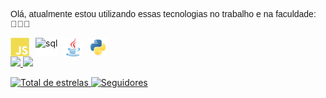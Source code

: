 
<p style="font-family: 'Aptos Narrow', sans-serif;">
  Olá, atualmente estou utilizando essas tecnologias no trabalho e na faculdade: 👨🏽‍💻
</p>

<div align="left" style="display: flex; align-items: center; gap: 10px; flex-wrap: wrap;">
    </a>
    <img alt="JavaScript" title="JavaScript" height="30" src="https://raw.githubusercontent.com/devicons/devicon/master/icons/javascript/javascript-plain.svg">
     <img alt="sql" title="sqlServer" height="30" style="background-color: white" src="https://cdn.worldvectorlogo.com/logos/microsoft-sql-server-1.svg">
    <img alt="Java" title="Java" height="30" src="https://raw.githubusercontent.com/devicons/devicon/master/icons/java/java-original.svg">
    <img alt="Python" title="Python" height="30" src="https://raw.githubusercontent.com/devicons/devicon/master/icons/python/python-original.svg">
</div>
<div align="left">
  <a href="https://github.com/Kbatista7">
  <img height="180em" src="https://github-readme-stats.vercel.app/api?username=Kbatista7&show_icons=true&theme=tokyonight&include_all_commits=true&count_private=true"/>
  <img height="180em" src="https://github-readme-stats.vercel.app/api/top-langs/?username=Kbatista7&layout=compact&langs_count=7&theme=tokyonight"/>
</div>

<p align="left">
    <a href="https://github.com/Kbatista7?tab=repositories&sort=stargazers">
        <img 
            alt="Total de estrelas" title="Total de estrelas GitHub" 
            src="https://custom-icon-badges.demolab.com/github/stars/kbatista7?color=55960c&style=for-the-badge&labelColor=488207&logo=star&label=estrelas" />
    </a>
    <a href="https://github.com/Kbatista7?tab=followers">
        <img alt="Seguidores" title="Me siga no GitHub" 
            src="https://custom-icon-badges.demolab.com/github/followers/Kbatista7?color=236ad3&labelColor=1155ba&style=for-the-badge&logo=github&label=Seguidores&logoColor=white" />
    </a>
</p>
